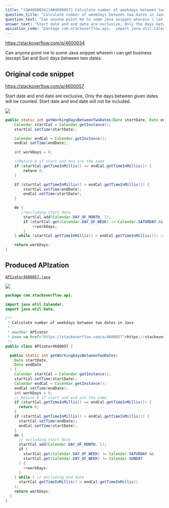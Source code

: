 ```yaml
---
title: "[Q#4600034][A#4600057] Calculate number of weekdays between two dates in Java"
question_title: "Calculate number of weekdays between two dates in Java"
question_text: "Can anyone point me to some Java snippet wherein i can get business (except Sat and Sun) days between two dates."
answer_text: "Start date and end date are exclusive, Only the days between given   dates will be counted. Start date and end date will not be included."
apization_code: "package com.stackoverflow.api;  import java.util.Calendar; import java.util.Date;  /**  * Calculate number of weekdays between two dates in Java  *  * @author APIzator  * @see <a href=\"https://stackoverflow.com/a/4600057\">https://stackoverflow.com/a/4600057</a>  */ public class APIzator4600057 {    public static int getWorkingDaysBetweenTwoDates(     Date startDate,     Date endDate   ) {     Calendar startCal = Calendar.getInstance();     startCal.setTime(startDate);     Calendar endCal = Calendar.getInstance();     endCal.setTime(endDate);     int workDays = 0;     // Return 0 if start and end are the same     if (startCal.getTimeInMillis() == endCal.getTimeInMillis()) {       return 0;     }     if (startCal.getTimeInMillis() > endCal.getTimeInMillis()) {       startCal.setTime(endDate);       endCal.setTime(startDate);     }     do {       // excluding start date       startCal.add(Calendar.DAY_OF_MONTH, 1);       if (         startCal.get(Calendar.DAY_OF_WEEK) != Calendar.SATURDAY &&         startCal.get(Calendar.DAY_OF_WEEK) != Calendar.SUNDAY       ) {         ++workDays;       }     } while ( // excluding end date       startCal.getTimeInMillis() < endCal.getTimeInMillis()     );     return workDays;   } }"
---
```


https://stackoverflow.com/q/4600034

Can anyone point me to some Java snippet wherein i can get business (except Sat and Sun) days between two dates.



## Original code snippet

https://stackoverflow.com/a/4600057

Start date and end date are exclusive, Only the days between given
  dates will be counted. Start date and end date will not be included.

<div class="code-logo"><img src="/stackoverflow.png" /></div>

```java
public static int getWorkingDaysBetweenTwoDates(Date startDate, Date endDate) {
    Calendar startCal = Calendar.getInstance();
    startCal.setTime(startDate);        

    Calendar endCal = Calendar.getInstance();
    endCal.setTime(endDate);

    int workDays = 0;

    //Return 0 if start and end are the same
    if (startCal.getTimeInMillis() == endCal.getTimeInMillis()) {
        return 0;
    }

    if (startCal.getTimeInMillis() > endCal.getTimeInMillis()) {
        startCal.setTime(endDate);
        endCal.setTime(startDate);
    }

    do {
       //excluding start date
        startCal.add(Calendar.DAY_OF_MONTH, 1);
        if (startCal.get(Calendar.DAY_OF_WEEK) != Calendar.SATURDAY && startCal.get(Calendar.DAY_OF_WEEK) != Calendar.SUNDAY) {
            ++workDays;
        }
    } while (startCal.getTimeInMillis() < endCal.getTimeInMillis()); //excluding end date

    return workDays;
}
```

## Produced APIzation

[`APIzator4600057.java`](https://github.com/pasqualesalza/apization-temp/raw/main/data/search/APIzator4600057.java)

<div class="code-logo"><img src="/apizator.png" /></div>

```java
package com.stackoverflow.api;

import java.util.Calendar;
import java.util.Date;

/**
 * Calculate number of weekdays between two dates in Java
 *
 * @author APIzator
 * @see <a href="https://stackoverflow.com/a/4600057">https://stackoverflow.com/a/4600057</a>
 */
public class APIzator4600057 {

  public static int getWorkingDaysBetweenTwoDates(
    Date startDate,
    Date endDate
  ) {
    Calendar startCal = Calendar.getInstance();
    startCal.setTime(startDate);
    Calendar endCal = Calendar.getInstance();
    endCal.setTime(endDate);
    int workDays = 0;
    // Return 0 if start and end are the same
    if (startCal.getTimeInMillis() == endCal.getTimeInMillis()) {
      return 0;
    }
    if (startCal.getTimeInMillis() > endCal.getTimeInMillis()) {
      startCal.setTime(endDate);
      endCal.setTime(startDate);
    }
    do {
      // excluding start date
      startCal.add(Calendar.DAY_OF_MONTH, 1);
      if (
        startCal.get(Calendar.DAY_OF_WEEK) != Calendar.SATURDAY &&
        startCal.get(Calendar.DAY_OF_WEEK) != Calendar.SUNDAY
      ) {
        ++workDays;
      }
    } while ( // excluding end date
      startCal.getTimeInMillis() < endCal.getTimeInMillis()
    );
    return workDays;
  }
}

```